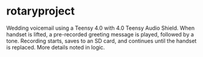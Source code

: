 # rotaryproject
Wedding voicemail using a Teensy 4.0 with 4.0 Teensy Audio Shield. When handset is lifted, a pre-recorded greeting message is played, followed by a tone.  Recording starts, saves to an SD card, and continues until the handset is replaced.  More details noted in logic.
